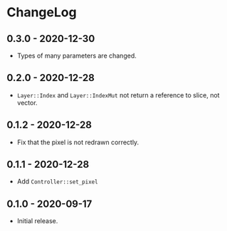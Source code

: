 # ChangeLog

## 0.3.0 - 2020-12-30

- Types of many parameters are changed.

## 0.2.0 - 2020-12-28

- `Layer::Index` and `Layer::IndexMut` not return a reference to slice, not vector.

## 0.1.2 - 2020-12-28

- Fix that the pixel is not redrawn correctly.

## 0.1.1 - 2020-12-28

- Add `Controller::set_pixel`

## 0.1.0 - 2020-09-17

- Initial release.
